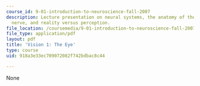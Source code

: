 ```yaml
---
course_id: 9-01-introduction-to-neuroscience-fall-2007
description: Lecture presentation on neural systems, the anatomy of the eye, the optic
  nerve, and reality versus perception.
file_location: /coursemedia/9-01-introduction-to-neuroscience-fall-2007/918a3e33ec709072082f742bdbac8c44_09_vision1.pdf
file_type: application/pdf
layout: pdf
title: 'Vision 1: The Eye'
type: course
uid: 918a3e33ec709072082f742bdbac8c44

---
```

None